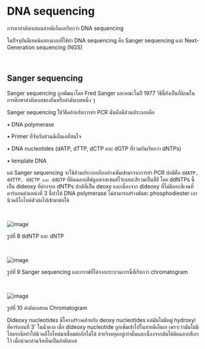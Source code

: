 # DNA sequencing

การหาลำดับเบสบนสายดีเอ็นเอเรียกว่า DNA sequencing

ในปัจจุบันมีเทคนิคสองแบบที่ใช้ทำ DNA sequencing คือ Sanger sequencing และ Next-Generation sequencing (NGS)

</br>

## Sanger sequencing

Sanger sequencing ถูกพัฒนาโดย Fred Sanger และคณะในปี 1977 วิธีนี้ยังเป็นที่นิยมในการศึกษาลำดับเบสของยีนหรือลำดับเบสหนึ่ง ๆ 

Sanger sequencing ใช้วิธีคล้ายกับการทำ PCR นั่นคือมีส่วนประกอบคือ 

•	DNA polymerase 

•	Primer ที่จับกับส่วนดีเอ็นเอที่สนใจ

•	DNA nucleotides (dATP, dTTP, dCTP และ dGTP ที่รวมกันเรียกว่า dNTPs)

•	template DNA

แต่ Sanger sequencing จะใช้ส่วนประกอบอีกอย่างเพิ่มเข้ามาจากการทำ PCR ปกติคือ `ddATP, ddTTP, ddCTP และ ddGTP` ที่ติดฉลากสีฟลูออเรสเซนส์ไว้เบสละสีรวมเป็นสี่สี โดย ddNTPs นี้เป็น dideoxy ที่ต่างจาก dNTPs ปกติที่เป็น deoxy และเนื่องจาก dideoxy ที่ไม่มีออกซิเจนที่คาร์บอนตำแหน่งที่ 3 นี้ทำให้ DNA polymerase ไม่สามารถสร้างพันธะ phosphodiester เอานิวคลีโอไทด์ตัวต่อไปเข้ามาต่อได้

</br>

![image](https://github.com/mdetcharoen/etc/assets/70691598/f5e4ad51-d304-4ccf-8063-1be21284c6cd)

รูปที่ 8 ddNTP และ dNTP

</br>

![image](https://github.com/mdetcharoen/etc/assets/70691598/7e23afc4-423a-4032-aaad-7323a2290c82)

รูปที่ 9 Sanger sequencing และกราฟที่ได้จากกระบวนการนี้ที่เรียกว่า chromatogram

</br>

![image](https://github.com/mdetcharoen/etc/assets/70691598/6cbedeb0-913d-4fa9-bf92-ce89d5e3f214)

รูปที่ 10 ลำดับเบสบน Chromatogram

Dideoxy nucleotides มีโครงสร้างคล้ายกับ deoxy nucleotides แต่มันไม่มีหมู่ hydroxyl ที่คาร์บอนที่ 3' ในน้ำตาล เมื่อ dideoxy nucleotide ถูกเพิ่มเข้าไปในสายดีเอ็นเอ เพราะว่ามันไม่มีไฮดรอซิลทำให้นิวคลีโอไทด์มาเชื่อมต่ออีกไม่ได้ สายจึงหยุดอยู่เท่านั้นและเนื่องจากมันได้ติดฉลากสีเอาไว้ เมื่อนำมาอ่านจึงเห็นเป็นลำดับเบส 
